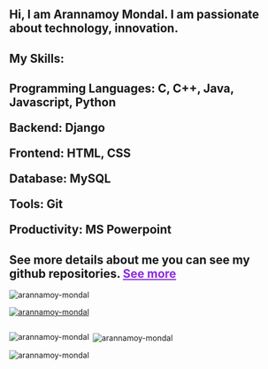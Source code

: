 <!DOCTYPE html>
<html lang="en">
<head>
    <meta charset="UTF-8">
    <meta name="viewport" content="width=device-width, initial-scale=1.0">
</head>
<body>
    <main>
        <h2>Hi, I am <span style="font-weight: bold;">Arannamoy Mondal</span>. I am passionate about technology, innovation.</h3>
        <h2 style="font-weight: bold;">My Skills:</h2>
        <!-- <ul>
            <li><span style="font-weight: bold;">Programming Languages: </span>C, C++, Java, Javascript, Python</li>
            <li><span style="font-weight: bold;">Backend: </span>Django</li>
            <li><span style="font-weight: bold;">Frontend: </span>HTML, CSS</li>
            <li><span style="font-weight: bold;">Database: </span>MySQL</li>
            <li><span style="font-weight: bold;">Tools: </span>Git</li>
            <li><span style="font-weight: bold;">Infra: </span>None</li>
            <li><span style="font-weight: bold;">Productivity: </span>None</li>
            <li><span style="font-weight: bold;">Cloud: </span>AWS</li>
            <li><span></span></li> -->
            <!-- <li><span></span></li>
        </ul> -->
        <h2>
            <p>Programming Languages: C, C++, Java, Javascript, Python</p>
            <p>Backend: Django</p>
            <p>Frontend: HTML, CSS</p>
            <p>Database: MySQL</p>
            <p>Tools: Git</p>
            <p>Productivity: MS Powerpoint</p>
            <!-- <p></p> -->
        </h2>
        <h2 style="font-weight: bold;">See more details about me you can see my github repositories. <a href="https://github.com/Arannamoy-Mondal?tab=repositories" style="color:blueviolet">See more</a></h2>
    </main>
</body>
</html>

<!--
**Arannamoy-Mondal/Arannamoy-Mondal** is a ✨ _special_ ✨ repository because its `README.md` (this file) appears on your GitHub profile.

Here are some ideas to get you started:

- 🔭 I’m currently working on ...
- 🌱 I’m currently learning ...
- 👯 I’m looking to collaborate on ...
- 🤔 I’m looking for help with ...
- 💬 Ask me about ...
- 📫 How to reach me: ...
- 😄 Pronouns: ...
- ⚡ Fun fact: ...
-->
<!--<h3 align="center">A passionate frontend developer from India</h3>-->

<p align="left"> <img src="https://komarev.com/ghpvc/?username=arannamoy-mondal&label=Profile%20views&color=0e75b6&style=flat" alt="arannamoy-mondal" /> </p>

<p align="left"> <a href="https://github.com/ryo-ma/github-profile-trophy"><img src="https://github-profile-trophy.vercel.app/?username=arannamoy-mondal" alt="arannamoy-mondal" /></a> </p>

<p align="left"> <a href="https://twitter.com/" target="blank"><img src="https://img.shields.io/twitter/follow/?logo=twitter&style=for-the-badge" alt="" /></a> </p>

<!--<h3 align="left">Connect with me:</h3>-->
<p align="left">
</p>

<p><img align="left" src="https://github-readme-stats.vercel.app/api/top-langs?username=arannamoy-mondal&show_icons=true&locale=en&layout=compact" alt="arannamoy-mondal" /></p>

<p>&nbsp;<img align="center" src="https://github-readme-stats.vercel.app/api?username=arannamoy-mondal&show_icons=true&locale=en" alt="arannamoy-mondal" /></p>

<p><img align="center" src="https://github-readme-streak-stats.herokuapp.com/?user=arannamoy-mondal&" alt="arannamoy-mondal" /></p>

